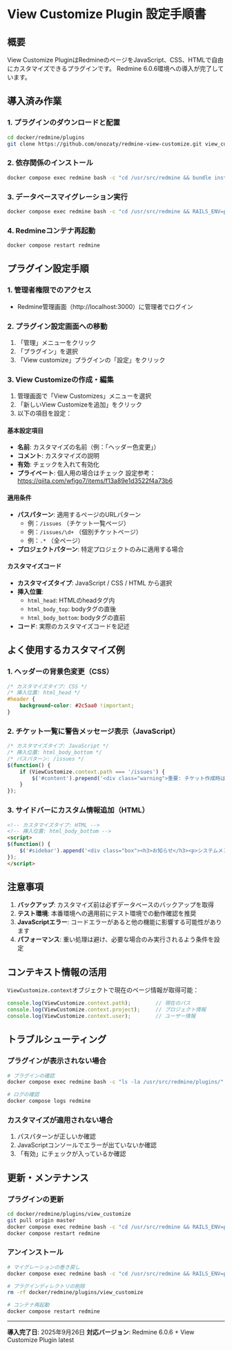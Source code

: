 # View Customize Plugin 設定手順書

## 概要

View Customize PluginはRedmineのページをJavaScript、CSS、HTMLで自由にカスタマイズできるプラグインです。
Redmine 6.0.6環境への導入が完了しています。

## 導入済み作業

### 1. プラグインのダウンロードと配置
```bash
cd docker/redmine/plugins
git clone https://github.com/onozaty/redmine-view-customize.git view_customize
```

### 2. 依存関係のインストール
```bash
docker compose exec redmine bash -c "cd /usr/src/redmine && bundle install --without development test"
```

### 3. データベースマイグレーション実行
```bash
docker compose exec redmine bash -c "cd /usr/src/redmine && RAILS_ENV=production bundle exec rake redmine:plugins:migrate"
```

### 4. Redmineコンテナ再起動
```bash
docker compose restart redmine
```

## プラグイン設定手順

### 1. 管理者権限でのアクセス
- Redmine管理画面（http://localhost:3000）に管理者でログイン

### 2. プラグイン設定画面への移動
1. 「管理」メニューをクリック
2. 「プラグイン」を選択
3. 「View customize」プラグインの「設定」をクリック

### 3. View Customizeの作成・編集
1. 管理画面で「View Customizes」メニューを選択
2. 「新しいView Customizeを追加」をクリック
3. 以下の項目を設定：

#### 基本設定項目
- **名前**: カスタマイズの名前（例：「ヘッダー色変更」）
- **コメント**: カスタマイズの説明
- **有効**: チェックを入れて有効化
- **プライベート**: 個人用の場合はチェック
設定参考：https://qiita.com/wfigo7/items/f13a89e1d3522f4a73b6

#### 適用条件
- **パスパターン**: 適用するページのURLパターン
  - 例：`/issues` （チケット一覧ページ）
  - 例：`/issues/\d+` （個別チケットページ）
  - 例：`.*` （全ページ）
- **プロジェクトパターン**: 特定プロジェクトのみに適用する場合

#### カスタマイズコード
- **カスタマイズタイプ**: JavaScript / CSS / HTML から選択
- **挿入位置**:
  - `html_head`: HTMLのheadタグ内
  - `html_body_top`: bodyタグの直後
  - `html_body_bottom`: bodyタグの直前
- **コード**: 実際のカスタマイズコードを記述

## よく使用するカスタマイズ例

### 1. ヘッダーの背景色変更（CSS）
```css
/* カスタマイズタイプ: CSS */
/* 挿入位置: html_head */
#header {
    background-color: #2c5aa0 !important;
}
```

### 2. チケット一覧に警告メッセージ表示（JavaScript）
```javascript
/* カスタマイズタイプ: JavaScript */
/* 挿入位置: html_body_bottom */
/* パスパターン: /issues */
$(function() {
    if (ViewCustomize.context.path === '/issues') {
        $('#content').prepend('<div class="warning">重要: チケット作成時は適切なカテゴリを選択してください</div>');
    }
});
```

### 3. サイドバーにカスタム情報追加（HTML）
```html
<!-- カスタマイズタイプ: HTML -->
<!-- 挿入位置: html_body_bottom -->
<script>
$(function() {
    $('#sidebar').append('<div class="box"><h3>お知らせ</h3><p>システムメンテナンス予定：月末</p></div>');
});
</script>
```

## 注意事項

1. **バックアップ**: カスタマイズ前は必ずデータベースのバックアップを取得
2. **テスト環境**: 本番環境への適用前にテスト環境での動作確認を推奨
3. **JavaScriptエラー**: コードエラーがあると他の機能に影響する可能性があります
4. **パフォーマンス**: 重い処理は避け、必要な場合のみ実行されるよう条件を設定

## コンテキスト情報の活用

`ViewCustomize.context`オブジェクトで現在のページ情報が取得可能：

```javascript
console.log(ViewCustomize.context.path);        // 現在のパス
console.log(ViewCustomize.context.project);     // プロジェクト情報
console.log(ViewCustomize.context.user);        // ユーザー情報
```

## トラブルシューティング

### プラグインが表示されない場合
```bash
# プラグインの確認
docker compose exec redmine bash -c "ls -la /usr/src/redmine/plugins/"

# ログの確認
docker compose logs redmine
```

### カスタマイズが適用されない場合
1. パスパターンが正しいか確認
2. JavaScriptコンソールでエラーが出ていないか確認
3. 「有効」にチェックが入っているか確認

## 更新・メンテナンス

### プラグインの更新
```bash
cd docker/redmine/plugins/view_customize
git pull origin master
docker compose exec redmine bash -c "cd /usr/src/redmine && RAILS_ENV=production bundle exec rake redmine:plugins:migrate"
docker compose restart redmine
```

### アンインストール
```bash
# マイグレーションの巻き戻し
docker compose exec redmine bash -c "cd /usr/src/redmine && RAILS_ENV=production bundle exec rake redmine:plugins:migrate NAME=view_customize VERSION=0"

# プラグインディレクトリの削除
rm -rf docker/redmine/plugins/view_customize

# コンテナ再起動
docker compose restart redmine
```

---

**導入完了日**: 2025年9月26日
**対応バージョン**: Redmine 6.0.6 + View Customize Plugin latest